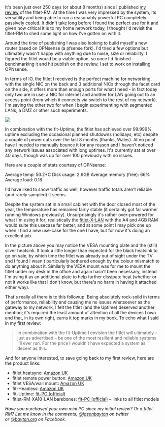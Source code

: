 <!---
title: "Long-term update: the fitlet-RM, a fanless industrial mini PC by Compulab"
date: "2017-03-19"
categories:
  - "reviews"
tags:
  - "compulab"
  - "industrial"
  - "linux"
  - "mini-pc"
  - "passive"
  - "server"
  - "windows"
--->

It's been just over 250 days (or about 8 months) since I published [my review](/2016/07/hands-on-fitlet-rm-a-fanless-industrial-mini-pc-by-compulab/) of the fitlet-RM. At the time I was very impressed by the system, its versatility and being able to run a reasonably powerful PC completely passively cooled. It didn't take long before I found the perfect use for it and given how critical it is to my home network today, I thought I'd revisit the fitlet-RM to shed some light on how I've gotten on with it.

Around the time of publishing I was also looking to build myself a new router based on OPNsense (a pfsense fork). I'd tried a few options but ultimately wasn't happy with anything due to noise, size or reliability. I figured the fitlet would be a viable option, so once I'd finished benchmarking it and hit publish on the review, I set to work on installing OPNsense.

In terms of IO, the fitlet I received is the perfect machine for networking, with the single NIC on the back and 3 additional NICs through the facet card on the side, it offers more than enough ports for what I need - in fact today only two are in use; a NIC for internet and another for LAN going out to an access point (from which it connects via switch to the rest of my network). I'm saving the other two for when I begin experimenting with segmented LANs, a DMZ or other such experiments.

[![](/wp-content/uploads/2017/03/IMG_20170319_155314233-e1489958703965.jpg)](/wp-content/uploads/2017/03/IMG_20170319_155314233-e1489939544156.jpg)

In combination with the fit-Uptime, the fitlet has achieved over 99.999% uptime excluding the occasional planned shutdowns (holidays, etc) despite a couple of power cuts over the last 8 months (thanks, Wales). At no point have I needed to manually bounce it for any reason and I haven't noticed any network issues associated with long uptimes. It's currently sat at over 40 days, though was up for over 100 previously with no issues.

Here are a couple of stats courtesy of OPNsense:

Average temp: 50.2\*C Disk usage: 2.9GB Average memory (free): 66% Average load: 0.18

I'd have liked to show traffic as well, however traffic totals aren't reliable (and rarely sampled) it seems.

Despite the system sat in a small cabinet with the door closed most of the year, the temperature has remained fairly stable (it certainly got far warmer running Windows previously). Unsurprisingly it's rather over-powered for what I'm using it for; realistically the [fitlet-X-LAN](http://www.fit-pc.com/web/products/specifications/?model%5B%5D=FITLET-GX-C64-FLAN-W) with the A4 and 4GB RAM would suite this usecase far better, and at some point I may pick one up when I find a new use-case for the one I have, but for now it's doing an excellent job.

In the picture above you may notice the VESA mounting plate and the (still) silver heatsink. It took a little longer than expected for the black heatsink to go on sale, by which time the fitlet was already out of sight under the TV and I found I wasn't particularly bothered enough by the colour mismatch to do anything about it. Similarly the VESA mount was for me to mount the fitlet under my desk in the office and again hasn't been necessary, instead I'm using it as an additional plate to help further dissipate heat (whether or not it works like that I don't know, but there's no harm in having it attached either way).

That's really all there is to this followup. Being absolutely rock-solid in terms of performance, reliability and causing me no issues whatsoever as the gateway to my network, I felt the fitlet (and the Uptime) deserved another mention; it's required the least amount of attention of all the devices I own and that, in its own right, earns it top marks in my book. To echo what I said in my first review:

> In combination with the fit-Uptime I envision the fitlet will ultimately – just as advertised – be one of the most resilient and reliable systems I’ll ever run. For the price I wouldn’t have expected a system as decent as this.

And for anyone interested, to save going back to my first review, here are the product links:

- fitlet heatsync: [Amazon UK](https://www.amazon.co.uk/CompuLab-ACCENC-HEATFLT-Compulab-Heatsink-fitlet/dp/B0144ST37Y//ref=as_li_ss_tl?ie=UTF8&linkCode=ll1&tag=bayton-21&linkId=7ae875738f2d1406b5b1576f102f1788)
- fitlet remote power button: [Amazon UK](https://www.amazon.co.uk/Compulab-Remote-power-button-fitlet/dp/B0144PKH2M//ref=as_li_ss_tl?ie=UTF8&linkCode=ll1&tag=bayton-21&linkId=7a64ab4d3cf3868d4a6e94b6150f8795)
- fitlet VESA/wall mount: [Amazon UK](https://www.amazon.co.uk/Compulab-VESA-mounting-bracket-fitlet/dp/B0144OL58S//ref=as_li_ss_tl?ie=UTF8&linkCode=ll1&tag=bayton-21&linkId=48213495d9ad6241c1800ad9468c3167)
- fit-Headless: [Amazon UK](https://www.amazon.co.uk/CompuLab-fit-Headless-x/dp/B00FLZXGJ6/ref=as_li_ss_tl?s=electronics&ie=UTF8&qid=1484578811&sr=1-1&keywords=fit-headless+4k&linkCode=ll1&tag=bayton-21&linkId=d27d9c99a48667268fdb6a9e447a2e67)
- fit-Uptime: [fit-PC (official)](http://www.fit-pc.com/web/purchasing/order-fit-uptime/)
- fitlet-RM-XA10-LAN barebones: [fit-PC (official)](http://www.fit-pc.com/web/purchasing/order-fitlet/) – links to all fitlet models

_Have you purchased your own mini PC since my initial review? Or a fitlet-RM? Let me know in the comments, [@jasonbayton](https://twitter.com/jasonbayton) on twitter or [@bayton.org](https://facebook.com/bayton.org) on Facebook._
